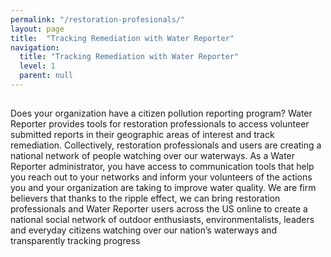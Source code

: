 ```yaml
---
permalink: "/restoration-profesionals/"
layout: page
title:  "Tracking Remediation with Water Reporter"
navigation:
  title: "Tracking Remediation with Water Reporter"
  level: 1
  parent: null
---
```


<h2 class="text-center">
  
</h2>

<p>
Does your organization have a citizen pollution reporting program? Water Reporter provides tools for restoration professionals to access volunteer submitted reports in their geographic areas of interest and track remediation. Collectively, restoration professionals and users are creating a national network of people watching over our waterways. As a Water Reporter administrator, you have access to communication tools that help you reach out to your networks and inform your volunteers of the actions you and your organization are taking to improve water quality. We are firm believers that thanks to the ripple effect, we can bring restoration professionals and Water Reporter users across the US online to create a national social network of outdoor enthusiasts, environmentalists, leaders and everyday citizens watching over our nation’s waterways and transparently tracking progress 
</p>

